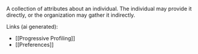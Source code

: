 A collection of attributes about an individual. The individual may provide it directly, or the organization may gather it indirectly.

Links (ai generated):
 - [[Progressive Profiling]]
 - [[Preferences]]
